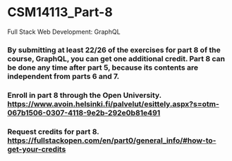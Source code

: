 # CSM14113_Part-8
Full Stack Web Development: GraphQL

### By submitting at least 22/26 of the exercises for part 8 of the course, GraphQL, you can get one additional credit. Part 8 can be done any time after part 5, because its contents are independent from parts 6 and 7.
### Enroll in part 8 through the Open University. https://www.avoin.helsinki.fi/palvelut/esittely.aspx?s=otm-067b1506-0307-4118-9e2b-292e0b81e491
### Request credits for part 8. https://fullstackopen.com/en/part0/general_info/#how-to-get-your-credits
